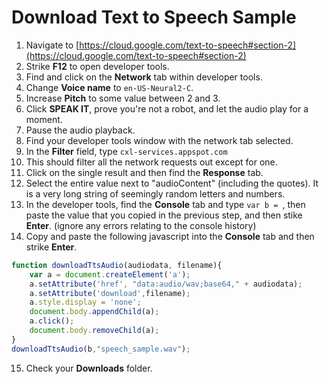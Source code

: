 # Download Text to Speech Sample
   1. Navigate to [https://cloud.google.com/text-to-speech#section-2](https://cloud.google.com/text-to-speech#section-2)
   2. Strike **F12** to open developer tools.
   3. Find and click on the **Network** tab within developer tools.
   4. Change **Voice name** to ```en-US-Neural2-C```.
   5. Increase **Pitch** to some value between 2 and 3.
   6. Click **SPEAK IT**, prove you're not a robot, and let the audio play for a moment.
   7. Pause the audio playback.
   8. Find your developer tools window with the network tab selected.
   9. In the **Filter** field, type ```cxl-services.appspot.com```
   10. This should filter all the network requests out except for one.
   11. Click on the single result and then find the **Response** tab.
   12. Select the entire value next to "audioContent" (including the quotes). It is a very long string of seemingly random letters and numbers.
   13. In the developer tools, find the **Console** tab and type ```var b = ```, then paste the value that you copied in the previous step, and then stike **Enter**. (ignore any errors relating to the console history)
   14. Copy and paste the following javascript into the **Console** tab and then strike **Enter**.
```js
function downloadTtsAudio(audiodata, filename){
    var a = document.createElement('a');
    a.setAttribute('href', "data:audio/wav;base64," + audiodata);
    a.setAttribute('download',filename);
    a.style.display = 'none';
    document.body.appendChild(a);
    a.click();
    document.body.removeChild(a);
}
downloadTtsAudio(b,"speech_sample.wav");
```
   15. Check your **Downloads** folder.
